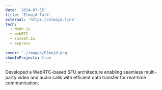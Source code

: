 ```yaml
---
date: '2024-07-15'
title: 'Elmajd Talk'
external: 'https://elmajd.link'
tech:
  - Node.js
  - webRTC
  - socket.io
  - express
  
cover: './images/Elmajd.png'
showInProjects: true
---
```


Developed a WebRTC-based SFU architecture enabling seamless multi-party video
and audio calls with efficient data transfer for real-time communication.
